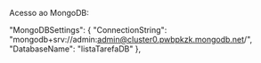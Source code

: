 



Acesso ao MongoDB:

"MongoDBSettings": {
  "ConnectionString": "mongodb+srv://admin:admin@cluster0.pwbpkzk.mongodb.net/",
  "DatabaseName": "listaTarefaDB"
},
